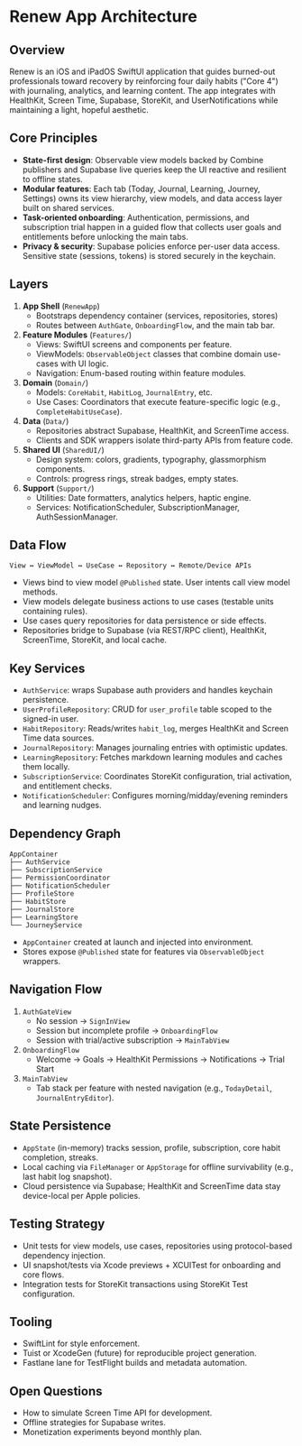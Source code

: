 # Renew App Architecture

## Overview
Renew is an iOS and iPadOS SwiftUI application that guides burned-out professionals toward recovery by reinforcing four daily habits ("Core 4") with journaling, analytics, and learning content. The app integrates with HealthKit, Screen Time, Supabase, StoreKit, and UserNotifications while maintaining a light, hopeful aesthetic.

## Core Principles
- **State-first design**: Observable view models backed by Combine publishers and Supabase live queries keep the UI reactive and resilient to offline states.
- **Modular features**: Each tab (Today, Journal, Learning, Journey, Settings) owns its view hierarchy, view models, and data access layer built on shared services.
- **Task-oriented onboarding**: Authentication, permissions, and subscription trial happen in a guided flow that collects user goals and entitlements before unlocking the main tabs.
- **Privacy & security**: Supabase policies enforce per-user data access. Sensitive state (sessions, tokens) is stored securely in the keychain.

## Layers
1. **App Shell** (`RenewApp`)
   - Bootstraps dependency container (services, repositories, stores)
   - Routes between `AuthGate`, `OnboardingFlow`, and the main tab bar.
2. **Feature Modules** (`Features/`)
   - Views: SwiftUI screens and components per feature.
   - ViewModels: `ObservableObject` classes that combine domain use-cases with UI logic.
   - Navigation: Enum-based routing within feature modules.
3. **Domain** (`Domain/`)
   - Models: `CoreHabit`, `HabitLog`, `JournalEntry`, etc.
   - Use Cases: Coordinators that execute feature-specific logic (e.g., `CompleteHabitUseCase`).
4. **Data** (`Data/`)
   - Repositories abstract Supabase, HealthKit, and ScreenTime access.
   - Clients and SDK wrappers isolate third-party APIs from feature code.
5. **Shared UI** (`SharedUI/`)
   - Design system: colors, gradients, typography, glassmorphism components.
   - Controls: progress rings, streak badges, empty states.
6. **Support** (`Support/`)
   - Utilities: Date formatters, analytics helpers, haptic engine.
   - Services: NotificationScheduler, SubscriptionManager, AuthSessionManager.

## Data Flow
```
View ↔ ViewModel ↔ UseCase ↔ Repository ↔ Remote/Device APIs
```
- Views bind to view model `@Published` state. User intents call view model methods.
- View models delegate business actions to use cases (testable units containing rules).
- Use cases query repositories for data persistence or side effects.
- Repositories bridge to Supabase (via REST/RPC client), HealthKit, ScreenTime, StoreKit, and local cache.

## Key Services
- `AuthService`: wraps Supabase auth providers and handles keychain persistence.
- `UserProfileRepository`: CRUD for `user_profile` table scoped to the signed-in user.
- `HabitRepository`: Reads/writes `habit_log`, merges HealthKit and Screen Time data sources.
- `JournalRepository`: Manages journaling entries with optimistic updates.
- `LearningRepository`: Fetches markdown learning modules and caches them locally.
- `SubscriptionService`: Coordinates StoreKit configuration, trial activation, and entitlement checks.
- `NotificationScheduler`: Configures morning/midday/evening reminders and learning nudges.

## Dependency Graph
```
AppContainer
├── AuthService
├── SubscriptionService
├── PermissionCoordinator
├── NotificationScheduler
├── ProfileStore
├── HabitStore
├── JournalStore
├── LearningStore
└── JourneyService
```
- `AppContainer` created at launch and injected into environment.
- Stores expose `@Published` state for features via `ObservableObject` wrappers.

## Navigation Flow
1. `AuthGateView`
   - No session → `SignInView`
   - Session but incomplete profile → `OnboardingFlow`
   - Session with trial/active subscription → `MainTabView`
2. `OnboardingFlow`
   - Welcome → Goals → HealthKit Permissions → Notifications → Trial Start
3. `MainTabView`
   - Tab stack per feature with nested navigation (e.g., `TodayDetail`, `JournalEntryEditor`).

## State Persistence
- `AppState` (in-memory) tracks session, profile, subscription, core habit completion, streaks.
- Local caching via `FileManager` or `AppStorage` for offline survivability (e.g., last habit log snapshot).
- Cloud persistence via Supabase; HealthKit and ScreenTime data stay device-local per Apple policies.

## Testing Strategy
- Unit tests for view models, use cases, repositories using protocol-based dependency injection.
- UI snapshot/tests via Xcode previews + XCUITest for onboarding and core flows.
- Integration tests for StoreKit transactions using StoreKit Test configuration.

## Tooling
- SwiftLint for style enforcement.
- Tuist or XcodeGen (future) for reproducible project generation.
- Fastlane lane for TestFlight builds and metadata automation.

## Open Questions
- How to simulate Screen Time API for development.
- Offline strategies for Supabase writes.
- Monetization experiments beyond monthly plan.
